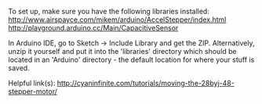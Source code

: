 To set up, make sure you have the following libraries installed:
http://www.airspayce.com/mikem/arduino/AccelStepper/index.html
http://playground.arduino.cc/Main/CapacitiveSensor 

In Arduino IDE, go to Sketch -> Include Library and get the ZIP. 
Alternatively, unzip it yourself and put it into the 'libraries' directory which should be located in an 'Arduino' directory - the default location for where your stuff is saved. 

Helpful link(s):
http://cyaninfinite.com/tutorials/moving-the-28byj-48-stepper-motor/
